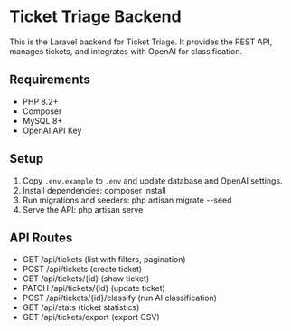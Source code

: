 # Ticket Triage Backend

This is the Laravel backend for Ticket Triage. It provides the REST API, manages tickets, and integrates with OpenAI for classification.

## Requirements

- PHP 8.2+
- Composer
- MySQL 8+
- OpenAI API Key

## Setup

1. Copy `.env.example` to `.env` and update database and OpenAI settings.
2. Install dependencies:
   composer install
3. Run migrations and seeders:
   php artisan migrate --seed
4. Serve the API:
   php artisan serve

## API Routes 

- GET /api/tickets (list with filters, pagination)
- POST /api/tickets (create ticket)
- GET /api/tickets/{id} (show ticket)
- PATCH /api/tickets/{id} (update ticket)
- POST /api/tickets/{id}/classify (run AI classification)
- GET /api/stats (ticket statistics)
- GET /api/tickets/export (export CSV)


